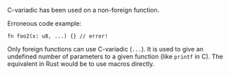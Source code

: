 C-variadic has been used on a non-foreign function.

Erroneous code example:

```compile_fail,E0743
fn foo2(x: u8, ...) {} // error!
```

Only foreign functions can use C-variadic (`...`). It is used to give an
undefined number of parameters to a given function (like `printf` in C). The
equivalent in Rust would be to use macros directly.
